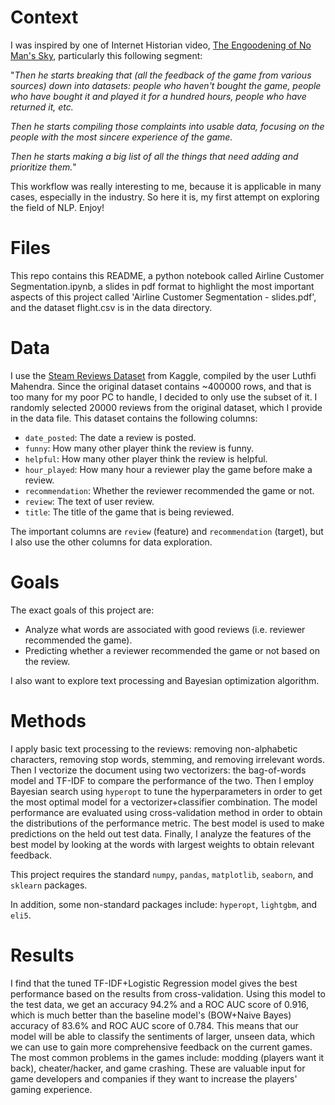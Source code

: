 # Context 

I was inspired by one of Internet Historian video, [The Engoodening of No Man's Sky](https://www.youtube.com/watch?v=O5BJVO3PDeQ&t=1s), particularly this following segment:

"_Then he starts breaking that (all the feedback of the game from various sources) down into datasets: people who haven't bought the game, people who have bought it and played it for a hundred hours, people who have returned it, etc._

_Then he starts compiling those complaints into usable data, focusing on the people with the most sincere experience of the game._

_Then he starts making a big list of all the things that need adding and prioritize them._"

This workflow was really interesting to me, because it is applicable in many cases, especially in the industry. So here it is, my first attempt on exploring the field of NLP. Enjoy!

# Files
This repo contains this README, a python notebook called Airline Customer Segmentation.ipynb, a slides in pdf format to highlight the most important aspects of this project called 'Airline Customer Segmentation - slides.pdf', and the dataset flight.csv is in the data directory.

# Data
I use the [Steam Reviews Dataset](https://www.kaggle.com/datasets/luthfim/steam-reviews-dataset) from Kaggle, compiled by the user Luthfi Mahendra. Since the original dataset contains ~400000 rows, and that is too many for my poor PC to handle, I decided to only use the subset of it. I randomly selected 20000 reviews from the original dataset, which I provide in the data file. This dataset contains the following columns:

- `date_posted`: The date a review is posted.
- `funny`: How many other player think the review is funny.
- `helpful`: How many other player think the review is helpful.
- `hour_played`: How many hour a reviewer play the game before make a review.
- `recommendation`: Whether the reviewer recommended the game or not.
- `review`: The text of user review.
- `title`: The title of the game that is being reviewed.

The important columns are `review` (feature) and `recommendation` (target), but I also use the other columns for data exploration.

# Goals
 The exact goals of this project are:
- Analyze what words are associated with good reviews (i.e. reviewer recommended the game).
- Predicting whether a reviewer recommended the game or not based on the review.

I also want to explore text processing and Bayesian optimization algorithm.

# Methods

I apply basic text processing to the reviews: removing non-alphabetic characters, removing stop words, stemming, and removing irrelevant words. Then I vectorize the document using two vectorizers: the bag-of-words model and TF-IDF to compare the performance of the two. Then I employ Bayesian search using `hyperopt` to tune the hyperparameters in order to get the most optimal model for a vectorizer+classifier combination. The model performance are evaluated using cross-validation method in order to obtain the distributions of the performance metric. The best model is used to make predictions on the held out test data. Finally, I analyze the features of the best model by looking at the words with largest weights to obtain relevant feedback.

This project requires the standard `numpy`, `pandas`, `matplotlib`, `seaborn`, and `sklearn` packages. 

In addition, some non-standard packages include: `hyperopt`, `lightgbm`, and `eli5`.

# Results
I find that the tuned TF-IDF+Logistic Regression model gives the best performance based on the results from cross-validation. Using this model to the test data, we get an accuracy 94.2% and a ROC AUC score of 0.916, which is much better than the baseline model's (BOW+Naive Bayes) accuracy of 83.6% and ROC AUC score of 0.784. This means that our model will be able to classify the sentiments of larger, unseen data, which we can use to gain more comprehensive feedback on the current games. The most common problems in the games include: modding (players want it back), cheater/hacker, and game crashing. These are valuable input for game developers and companies if they want to increase the players' gaming experience.

